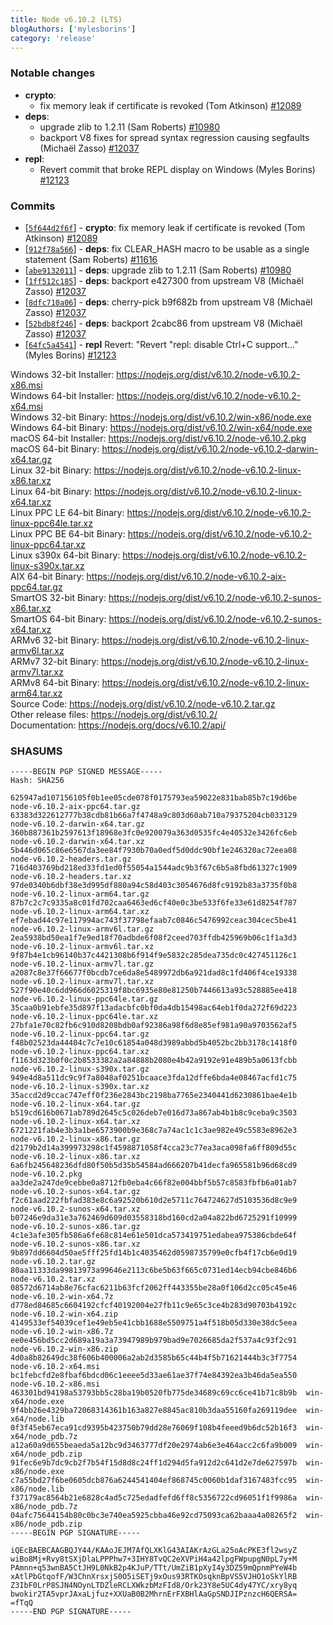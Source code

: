 ```yaml
---
title: Node v6.10.2 (LTS)
blogAuthors: ['mylesborins']
category: 'release'
---
```


### Notable changes

* **crypto**:
  * fix memory leak if certificate is revoked (Tom Atkinson) [#12089](https://github.com/nodejs/node/pull/12089)
* **deps**:
  * upgrade zlib to 1.2.11 (Sam Roberts) [#10980](https://github.com/nodejs/node/pull/10980)
  * backport V8 fixes for spread syntax regression causing segfaults (Michaël Zasso) [#12037](https://github.com/nodejs/node/pull/12037)
* **repl**:
  * Revert commit that broke REPL display on Windows (Myles Borins) [#12123](https://github.com/nodejs/node/pull/12123)

### Commits

* [[`5f644d2f6f`](https://github.com/nodejs/node/commit/5f644d2f6f)] - **crypto**: fix memory leak if certificate is revoked (Tom Atkinson) [#12089](https://github.com/nodejs/node/pull/12089)
* [[`912f78a566`](https://github.com/nodejs/node/commit/912f78a566)] - **deps**: fix CLEAR_HASH macro to be usable as a single statement (Sam Roberts) [#11616](https://github.com/nodejs/node/pull/11616)
* [[`abe9132011`](https://github.com/nodejs/node/commit/abe9132011)] - **deps**: upgrade zlib to 1.2.11 (Sam Roberts) [#10980](https://github.com/nodejs/node/pull/10980)
* [[`1ff512c185`](https://github.com/nodejs/node/commit/1ff512c185)] - **deps**: backport e427300 from upstream V8 (Michaël Zasso) [#12037](https://github.com/nodejs/node/pull/12037)
* [[`8dfc710a06`](https://github.com/nodejs/node/commit/8dfc710a06)] - **deps**: cherry-pick b9f682b from upstream V8 (Michaël Zasso) [#12037](https://github.com/nodejs/node/pull/12037)
* [[`52bdb8f246`](https://github.com/nodejs/node/commit/52bdb8f246)] - **deps**: backport 2cabc86 from upstream V8 (Michaël Zasso) [#12037](https://github.com/nodejs/node/pull/12037)
* [[`64fc5a4541`](https://github.com/nodejs/node/commit/d60ceb8a02)] - **repl** Revert: "Revert "repl: disable Ctrl+C support..." (Myles Borins) [#12123](https://github.com/nodejs/node/pull/12123)

Windows 32-bit Installer: https://nodejs.org/dist/v6.10.2/node-v6.10.2-x86.msi<br>
Windows 64-bit Installer: https://nodejs.org/dist/v6.10.2/node-v6.10.2-x64.msi<br>
Windows 32-bit Binary: https://nodejs.org/dist/v6.10.2/win-x86/node.exe<br>
Windows 64-bit Binary: https://nodejs.org/dist/v6.10.2/win-x64/node.exe<br>
macOS 64-bit Installer: https://nodejs.org/dist/v6.10.2/node-v6.10.2.pkg<br>
macOS 64-bit Binary: https://nodejs.org/dist/v6.10.2/node-v6.10.2-darwin-x64.tar.gz<br>
Linux 32-bit Binary: https://nodejs.org/dist/v6.10.2/node-v6.10.2-linux-x86.tar.xz<br>
Linux 64-bit Binary: https://nodejs.org/dist/v6.10.2/node-v6.10.2-linux-x64.tar.xz<br>
Linux PPC LE 64-bit Binary: https://nodejs.org/dist/v6.10.2/node-v6.10.2-linux-ppc64le.tar.xz<br>
Linux PPC BE 64-bit Binary: https://nodejs.org/dist/v6.10.2/node-v6.10.2-linux-ppc64.tar.xz<br>
Linux s390x 64-bit Binary: https://nodejs.org/dist/v6.10.2/node-v6.10.2-linux-s390x.tar.xz<br>
AIX 64-bit Binary: https://nodejs.org/dist/v6.10.2/node-v6.10.2-aix-ppc64.tar.gz<br>
SmartOS 32-bit Binary: https://nodejs.org/dist/v6.10.2/node-v6.10.2-sunos-x86.tar.xz<br>
SmartOS 64-bit Binary: https://nodejs.org/dist/v6.10.2/node-v6.10.2-sunos-x64.tar.xz<br>
ARMv6 32-bit Binary: https://nodejs.org/dist/v6.10.2/node-v6.10.2-linux-armv6l.tar.xz<br>
ARMv7 32-bit Binary: https://nodejs.org/dist/v6.10.2/node-v6.10.2-linux-armv7l.tar.xz<br>
ARMv8 64-bit Binary: https://nodejs.org/dist/v6.10.2/node-v6.10.2-linux-arm64.tar.xz<br>
Source Code: https://nodejs.org/dist/v6.10.2/node-v6.10.2.tar.gz<br>
Other release files: https://nodejs.org/dist/v6.10.2/<br>
Documentation: https://nodejs.org/docs/v6.10.2/api/

### SHASUMS

```
-----BEGIN PGP SIGNED MESSAGE-----
Hash: SHA256

625947ad107156105f0b1ee05cde078f0175793ea59022e831bab85b7c19d6be  node-v6.10.2-aix-ppc64.tar.gz
63383d322612777b38cdb81b66a7f4748a9c803d60ab710a79375204cb033129  node-v6.10.2-darwin-x64.tar.gz
360b887361b2597613f18968e3fc0e920079a363d0535fc4e40532e3426fc6eb  node-v6.10.2-darwin-x64.tar.xz
5b446d065c86e6567da3ee84f7930b70a0edf5d0ddc90bf1e246320ac72eea08  node-v6.10.2-headers.tar.gz
716d403769bd218ed33fd1ed0f55054a1544adc9b3f67c6b5a8fbd61327c1909  node-v6.10.2-headers.tar.xz
97de0340b6dbf38e3d995df880a94c58d403c3054676d8fc9192b83a3735f0b8  node-v6.10.2-linux-arm64.tar.gz
87b7c2c7c9335a8c01fd702caa6463ed6cf40e0c3be533f6fe33e61d8254f787  node-v6.10.2-linux-arm64.tar.xz
ef7ebad44c97e117994ac743f37798efaab7c0846c5476992ceac304cec5be41  node-v6.10.2-linux-armv6l.tar.gz
2ea5938bd50ea1f7e9ed18f70adbde6f08f2ceed703ffdb425969b06c1f1a3d3  node-v6.10.2-linux-armv6l.tar.xz
9f87b4e1cb96140b37c4421308b6f914f9e5832c285dea735dc0c427451126c1  node-v6.10.2-linux-armv7l.tar.gz
a2087c8e37f66677f0bcdb7ce6da8e5489972db6a921dad8c1fd406f4ce19338  node-v6.10.2-linux-armv7l.tar.xz
527f90e40c6dd966d6025319f8bc6935e80e81250b7446613a93c528885ee418  node-v6.10.2-linux-ppc64le.tar.gz
35caa0b91ebfe35d897f13adacbfc0bf0da4db15498ac64eb1f0da272f69d223  node-v6.10.2-linux-ppc64le.tar.xz
27bfa1e70c82fb6c910d8208bdb0af92386a98f6d8e85ef981a90a9703562af5  node-v6.10.2-linux-ppc64.tar.gz
f48b02523da44404c7c7e10c61854a048d3989abbd5b4052bc2bb3178c1418f0  node-v6.10.2-linux-ppc64.tar.xz
f1163d323b0f0c2b8533382a2a84888b2080e4b42a9192e91e489b5a0613fcbb  node-v6.10.2-linux-s390x.tar.gz
949e4d8a511dc9c9f7a8048af0251bcaace3fda12dffe6bda4e08467acfd1c75  node-v6.10.2-linux-s390x.tar.xz
35accd2d9ccac747eff0f236e2843bc2198ba7765e2340441d6230861bae4e1b  node-v6.10.2-linux-x64.tar.gz
b519cd616b0671ab789d2645c5c026deb7e016d73a867ab4b1b8c9ceba9c3503  node-v6.10.2-linux-x64.tar.xz
6721221fab4e3b3a1be6573900b9e368c7a74ac1c1c3ae982e49c5583e8962e3  node-v6.10.2-linux-x86.tar.gz
d2179b2d14a399973298c1f4598871058f4cca23c77ea3aca098fa6ff809d55c  node-v6.10.2-linux-x86.tar.xz
6a6fb245648236dfd80f50b5d35b54584ad666207b41decfa965581b96d68cd9  node-v6.10.2.pkg
aa3de2a247de9cebbe0a8712fb0eba4c66f82e004bbf5b57c8583fbfb6a01ab7  node-v6.10.2-sunos-x64.tar.gz
f2c61aad222fbfad383e8c6a92520b610d2e5711c764724627d5103536d8c9e9  node-v6.10.2-sunos-x64.tar.xz
b07246e9da31e3a762469d609d03558318bd160cd2a04a822bd6725291f10999  node-v6.10.2-sunos-x86.tar.gz
4c1e3afe305fb586a6fe68c814e61e501dca573419751edabea975386cbde64f  node-v6.10.2-sunos-x86.tar.xz
9b897dd6604d50ae5fff25fd14b1c4035462d0598735799e0cfb4f17cb6e0d19  node-v6.10.2.tar.gz
80aa11333da99813973a99646e2113c6be5b63f665c0731ed14ecb94cbe846b6  node-v6.10.2.tar.xz
08572d6714ab8e76cfac6211b63fcf2062ff443355be28a0f106d2cc05c45e46  node-v6.10.2-win-x64.7z
d778ed84685c6604192cfcf40192004e27fb11c9e65c3ce4b283d90703b4192c  node-v6.10.2-win-x64.zip
4149533ef54039cef1e49eb5e41cbb1688e5509751a4f518b05d330e38dc5eea  node-v6.10.2-win-x86.7z
ee0e456bd5cc2d689a19a3a73947989b979bad9e7026685da2f537a4c93f2c91  node-v6.10.2-win-x86.zip
4d0a8b82649dc38f606b400006a2ab2d3585b65c44b4f5b71621444b3c3f7754  node-v6.10.2-x64.msi
bc1febcfd2e8fbaf6bdcd06c1eeee5d33ae61ae37f74e84392ea3b46da5ea550  node-v6.10.2-x86.msi
463301bd94198a53793bb5c28ba19b0520fb775de34689c69cc6ce41b71c8b9b  win-x64/node.exe
9f4bb26e4329ba72068314361b163a827e8845ac810b3daa55160fa269119dee  win-x64/node.lib
0f3f45eb67eca91cd9395b423750b79dd28e76069f108b4feeed9b6dc52b16f3  win-x64/node_pdb.7z
a12a60a9d655beaeda5a12bc9d3463777df20e2974ab6e3e464acc2c6fa9b009  win-x64/node_pdb.zip
91fec6e9b7dc9cb2f7b54f15d8d8c24ff1d294d5fa912d2c641d2e7de627597b  win-x86/node.exe
c7a55bd27f6be0605dcb876a6244541404ef868745c0060b1daf3167483fcc95  win-x86/node.lib
f37179ac8564b21e6828c4ad5c725edadfefd6ff8c5356722cd96051f1f9986a  win-x86/node_pdb.7z
04afc75644154b80c0bc3e740ea5925cbba46e92cd75093ca62baaa4a08265f2  win-x86/node_pdb.zip
-----BEGIN PGP SIGNATURE-----

iQEcBAEBCAAGBQJY44/KAAoJEJM7AfQLXKlG43AIAKrAzGLa25oAcPKE3fl2wsyZ
wiBo8Mj+Rvy8tSXjDlaLPPPhw7+3IHY8TvQC2eXVPiH4a42lpgFWpupgN0pL7y+M
PAmnn+q53wnBA5CtJH9L0NkB2p4KJuP/TTt/UmZiB1pXyI4y3DZ59mQpnmPYeW4b
xAtlPbGtqofF/W3ChnXrsxjS0O5iSETj9xOus93RTKOsqknBpVS5VJHO1oSkYlRB
Z3IbF0LrP8SJN4NOynLTDZleRCLXWkzbMzFId8/Ork23Y8e5UC4dy47YC/xry8yq
bwokir2TA5vprJAxaLjfuz+XXUaB0B2MhrnErFXBHlAaGpSNDJIPznzcH6QERSA=
=fTqQ
-----END PGP SIGNATURE-----

```
